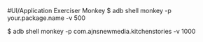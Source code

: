 #UI/Application Exerciser Monkey
$ adb shell monkey -p your.package.name -v 500

$ adb shell monkey -p com.ajnsnewmedia.kitchenstories -v 1000
